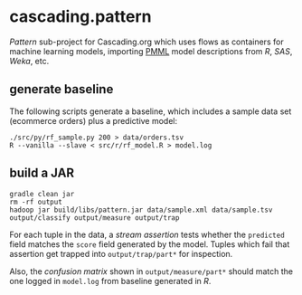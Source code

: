 cascading.pattern
=================

_Pattern_ sub-project for Cascading.org which uses flows as containers
for machine learning models, importing
[PMML](http://en.wikipedia.org/wiki/Predictive_Model_Markup_Language)
model descriptions from _R_, _SAS_, _Weka_, etc.


generate baseline
-----------------

The following scripts generate a baseline, which includes a sample
data set (ecommerce orders) plus a predictive model:

    ./src/py/rf_sample.py 200 > data/orders.tsv
    R --vanilla --slave < src/r/rf_model.R > model.log


build a JAR
-----------

    gradle clean jar
    rm -rf output
    hadoop jar build/libs/pattern.jar data/sample.xml data/sample.tsv output/classify output/measure output/trap


For each tuple in the data, a _stream assertion_ tests whether the
`predicted` field matches the `score` field generated by the
model. Tuples which fail that assertion get trapped into
`output/trap/part*` for inspection.

Also, the _confusion matrix_ shown in `output/measure/part*` should
match the one logged in `model.log` from baseline generated in _R_.
